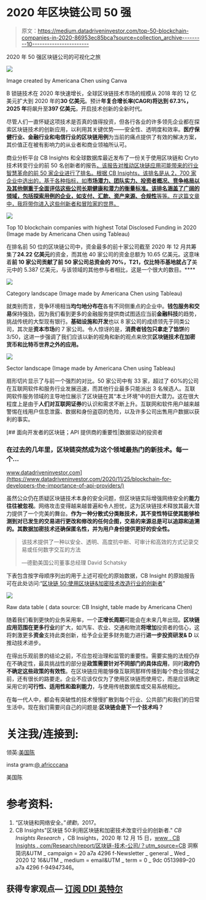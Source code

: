 # 2020 年区块链公司 50 强

> 原文：<https://medium.datadriveninvestor.com/top-50-blockchain-companies-in-2020-86953ec85bca?source=collection_archive---------10----------------------->

2020 年 50 强区块链公司的可视化之旅

![](img/13abed2c875fa1de5edbfd39e1d569c2.png)

Image created by Americana Chen using Canva

B 锁链技术在 2020 年快速增长，全球区块链技术市场的规模从 2018 年的 12 亿美元扩大到 2020 年的**30 亿美元**。预计**年复合增长率(CAGR)将达到 67.3%，2025 年**将飙升至**397 亿美元**，开启技术创新的全新时代。

尽管人们一直怀疑这项技术是否真的值得投资，但各行各业的许多领先企业都在探索区块链技术的创新应用，以利用其关键优势——安全性、透明度和效率。**医疗保健行业、金融行业和电信行业的区块链用例**为当前的痛点提供了有效的解决方案，其价值正在被有影响力的从业者和商业领袖所认可。

商业分析平台 CB Insights 和全球数据库最近发布了一份关于使用区块链和 Cryto 技术转变行业的前 50 名创新者的报告[。该报告对推动区块链应用可能带来的行业智慧革命的前 50 家企业进行了排名。根据 CB Insights，该排名是从 2，700 家企业中选出的，基于各种指标，如**市场潜力、团队实力、投资者概况、竞争格局以及其他侧重于全面评估这些公司长期健康和潜力的衡量标准。**该排名涵盖了广阔的领域，包括探索用例的企业，如**支付、汇款、资产来源、合规性**等等。在这篇文章中，我将带你进入这些创新者和冒险家的世界。](https://www.cbinsights.com/research/report/blockchain-technology-companies/?utm_source=CB+Insights+Newsletter&utm_campaign=20a7a4296f-newsletter_general_Wed_20201216&utm_medium=email&utm_term=0_9dc0513989-20a7a4296f-94947346)

![](img/aac433eae8f54ae16e87ea7e0a937d22.png)

Top 10 blockchain companies with highest Total Disclosed Funding in 2020 (Image made by Americana Chen using Tableau)

在排名前 50 位的区块链公司中，资金最多的前十家公司截至 2020 年 12 月共筹集了**24.22 亿美元**的资金，而其他 40 家公司的资金总额为 10.65 亿美元。这意味着**前 10 家公司贡献了前 50 家公司总资金的 70%，**T21，仅**比特币基地就占了**美元中的 5.387 亿美元，与该领域的其他参与者相比，这是一个很大的数目。****

![](img/2356e804358dbb4ac7a90eba6ac849f2.png)

Category landscape (Image made by Americana Chen using Tableau)

就类别而言，竞争环境相当**均匀地分布在**各有不同侧重点的企业中。**钱包服务和交易**保持强劲，因为我们看到更多的金融服务提供商试图适应当前**金融科技**的趋势，挑战传统的大型现有银行。**基础设施和开发**也以 8 家公司的成绩领先于同类公司，其次是**资本市场**的 7 家公司。令人惊讶的是，**消费者钱包只拿走了馅饼**的 3/50，这进一步强调了我们应该以新的视角和新的观点来欣赏**区块链技术在加密货币和比特币世界之外的应用。**

![](img/223e6fea4f4255f710abb0db95d5aa00.png)

Sector landscape (Image made by Americana Chen using Tableau)

扇形切片显示了与前一个强烈的对比。50 家公司中有 33 家，超过了 60%的公司在互联网软件和服务行业发展迅速，而其他行业最多只能派出 3 名候选人。互联网软件服务领域的主导地位展示了区块链在其“本土环境”中的巨大潜力。这在很大程度上是由于**人们对互联网证券**的认识和需求不断上升。互联网和软件用户越来越警惕在线用户信息泄露、数据和身份盗窃的危险，以及许多公司出售用户数据以获利的事实。

[](https://www.datadriveninvestor.com/2020/11/25/blockchain-for-developers-the-importance-of-api-providers/) [## 面向开发者的区块链；API 提供商的重要性|数据驱动的投资者

### 在过去的几年里，区块链突然成为这个领域最热门的新技术。每一个…

www.datadriveninvestor.com](https://www.datadriveninvestor.com/2020/11/25/blockchain-for-developers-the-importance-of-api-providers/) 

虽然公众仍在质疑区块链技术本身的安全问题，但区块链实际增强网络安全的**能力往往被忽视**。网络攻击变得越来越普遍和令人担忧，这为区块链技术释放其最大潜力提供了一个完美的舞台。**作为一种分散式分类账技术，其不变性特征使其能够检测到对已发生的交易进行更改和修改的任何企图，交易的来源总是可以追踪和追溯的。其数据加密技术还确保匿名性，并为用户身份提供更好的安全性。**

> 该技术提供了一种以安全、透明、高度抗中断、可审计和高效的方式记录交易或任何数字交互的方法
> 
> —德勤美国公司董事总经理 David Schatsky

下表包含按字母顺序列出的用于上述可视化的原始数据，CB Insight 的原始报告可在此处访问:“[区块链 50:使用区块链&加密技术改造行业的创新者](https://www.cbinsights.com/research/report/blockchain-technology-companies/?utm_source=CB+Insights+Newsletter&utm_campaign=20a7a4296f-newsletter_general_Wed_20201216&utm_medium=email&utm_term=0_9dc0513989-20a7a4296f-94947346)”

![](img/11ade44a85cfa9f5f94e377a125c7f06.png)

Raw data table ( data source: CB Insight, table made by Americana Chen)

随着我们看到更快的业务采用率，一个**正增长周期**可能会在未来几年出现。**区块链应用范围在更多行业**的扩大，如汽车、农业、交通和物流**将增加**投资者的信心，这将刺激更多**资金**支持此类创新，给予企业更多财务能力进行**进一步投资研发& D** 以推动技术进步。

在得出乐观前景的结论之前，不应忽视治理和监管的重要性。需要实施的法规仍存在不确定性，最具挑战性的部分是**政策需要针对不同部门的具体应用**，同时**政府仍不确定这些政策的有效性**。在区块链应用能够像互联网那样传播到每个商业领域之前，还有很长的路要走。企业不应该仅仅为了使用区块链而使用它，而是应该确定采用它的**可行性、适用性和盈利能力**，与使用传统数据库或交易系统相比。

在每一代人中，都会有突破性的技术慢慢扩散到每个行业、公共部门和我们的日常生活中。现在我们需要问自己的问题是:**区块链会是下一个技术吗？**

# 关注我/连接到:

领英:[美国陈](https://www.linkedin.com/in/americana-chen-94432219a/)

insta gram:[@ africccana](https://www.instagram.com/africcccana/)

美国陈

# 参考资料:

1.  “区块链和网络安全。”*德勤*，2017。
2.  CB Insights"区块链 50:利用区块链和加密技术改变行业的创新者." *CB Insights Research* ，CB Insights，2020 年 12 月 15 日，[www . CB Insights . com/Research/report/区块链-技术-公司/？utm_source=CB](http://www.cbinsights.com/research/report/blockchain-technology-companies/?utm_source=CB) 洞察简讯&UTM _ campaign = 20 a7a 4296 f-Newsletter _ general _ Wed _ 2020 12 16&UTM _ medium = email&UTM _ term = 0 _ 9dc 0513989–20 a7a 4296 f-94947346。

## 获得专家观点— [订阅 DDI 英特尔](https://datadriveninvestor.com/ddi-intel)